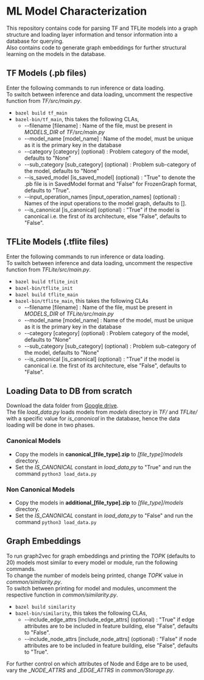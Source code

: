 # ML Model Characterization
This repository contains code for parsing TF and TFLite models into a graph structure and loading layer information and tensor information into a database for querying.<br>
Also contains code to generate graph embeddings for further structural learning on the models in the database.

## TF Models (.pb files)

Enter the following commands to run inference or data loading. <br>
To switch between inference and data loading, uncomment the respective function from _TF/src/main.py_.

- `bazel build tf_main`  
- `bazel-bin/tf_main`, this takes the following CLAs,
	- \-\-filename [filename] : Name of the file, must be present in _MODELS_DIR_ of _TF/src/main.py_
	- \-\-model_name [model_name] : Name of the model, must be unique as it is the primary key in the database
	- \-\-category [category] (optional) : Problem category of the model, defaults to "None"
	- \-\-sub_category [sub_category] (optional) : Problem sub-category of the model, defaults to "None"
	- \-\-is_saved_model [is_saved_model] (optional) : "True" to denote the .pb file is in SavedModel format and "False" for FrozenGraph format, defaults to "True".  
	- \-\-input_operation_names [input_operation_names] (optional) : Names of the input operations to the model graph, defaults to [].
	- \-\-is_canonical [is_canonical] (optional) : "True" if the model is canonical i.e. the first of its architecture, else "False", defaults to "False".


## TFLite Models (.tflite files)
Enter the following commands to run inference or data loading.<br>
To switch between inference and data loading, uncomment the respective function from _TFLite/src/main.py_.

- `bazel build tflite_init` 
- `bazel-bin/tflite_init` 
- `bazel build tflite_main` 
- `bazel-bin/tflite_main`, this takes the following CLAs
	- \-\-filename [filename] : Name of the file, must be present in _MODELS_DIR_ of _TFLite/src/main.py_
	- \-\-model_name [model_name] : Name of the model, must be unique as it is the primary key in the database
	- \-\-category [category] (optional) : Problem category of the model, defaults to "None"
	- \-\-sub_category [sub_category] (optional) : Problem sub-category of the model, defaults to "None"
	- \-\-is_canonical [is_canonical] (optional) : "True" if the model is canonical i.e. the first of its architecture, else "False", defaults to "False".

## Loading Data to DB from scratch
Download the data folder from [Google drive](https://drive.google.com/drive/folders/1i6aUbCB0XTEsYXlyxMGpXEv6ydmukzQF?usp=sharing).<br>
The file _load_data.py_ loads models from _models_ directory in _TF/_ and _TFLite/_ with a specific value for _is_canonical_ in the database, hence the data loading will be done in two phases.
### Canonical Models
- Copy the models in **canonical_[file_type].zip** to _[file_type]/models_ directory.
- Set the _IS_CANONICAL_ constant in _load_data,py_ to "True" and run the command `python3 load_data.py`
### Non Canonical Models
- Copy the models in **additional_[file_type].zip** to _[file_type]/models_ directory.
- Set the _IS_CANONICAL_ constant in _load_data,py_ to "False" and run the command `python3 load_data.py`

## Graph Embeddings
To run graph2vec for graph embeddings and printing the _TOPK_ (defaults to 20) models most similar to every model or module, run the following commands. <br>
To change the number of models being printed, change _TOPK_ value in _common/similarity.py_. <br>
To switch between printing for model and modules, uncomment the respective function in _common/similarity.py_. <br>

- `bazel build similarity`
- `bazel-bin/similarity`, this takes the following CLAs,
	- \-\-include_edge_attrs [include_edge_attrs] (optional) : "True" if edge attributes are to be included in feature building, else "False", defaults to "False".
	- \-\-include_node_attrs [include_node_attrs] (optional) : "False" if node attributes are to be included in feature building, else "False", defaults to "True".

For further control on which attributes of Node and Edge are to be used, vary the __NODE_ATTRS_ and __EDGE_ATTRS_ in _common/Storage.py_.
